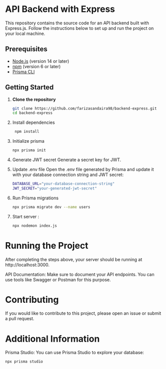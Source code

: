 # API Backend with Express

This repository contains the source code for an API backend built with Express.js. Follow the instructions below to set up and run the project on your local machine.

## Prerequisites

- [Node.js](https://nodejs.org/) (version 14 or later)
- [npm](https://www.npmjs.com/) (version 6 or later)
- [Prisma CLI](https://www.prisma.io/docs/getting-started/setup-prisma/start-from-scratch-prisma-migrate#prerequisites)

## Getting Started

1. **Clone the repository**

   ```bash
   git clone https://github.com/farizasandaira98/backend-express.git
   cd backend-express
2. Install dependencies
   ```bash
    npm install
3. Initialize prisma
   ```bash
   npx prisma init
4. Generate JWT secret
   Generate a secret key for JWT.
5. Update .env file
   Open the .env file generated by Prisma and update it with your database connection string and JWT secret:
   ```bash
   DATABASE_URL="your-database-connection-string"
   JWT_SECRET="your-generated-jwt-secret"
6. Run Prisma migrations
   ```bash
   npx prisma migrate dev --name users
7. Start server :
   ```bash
   npx nodemon index.js
   
# Running the Project
After completing the steps above, your server should be running at http://localhost:3000.

API Documentation: Make sure to document your API endpoints. You can use tools like Swagger or Postman for this purpose.

# Contributing
If you would like to contribute to this project, please open an issue or submit a pull request.

# Additional Information
Prisma Studio: You can use Prisma Studio to explore your database:
   ```bash
   npx prisma studio
